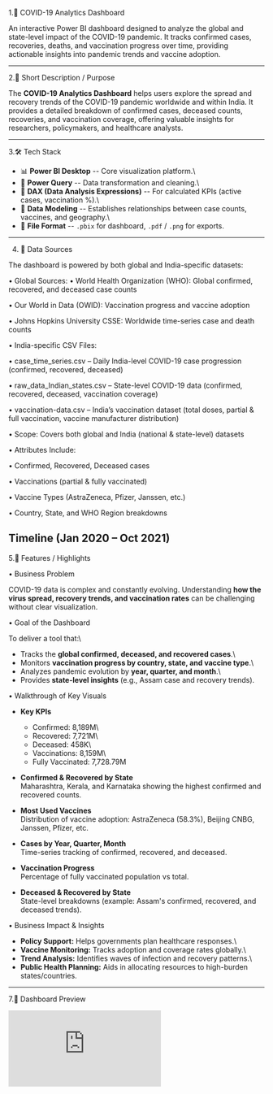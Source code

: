 1.🦠 COVID-19 Analytics Dashboard

An interactive Power BI dashboard designed to analyze the global and
state-level impact of the COVID-19 pandemic. It tracks confirmed cases,
recoveries, deaths, and vaccination progress over time, providing
actionable insights into pandemic trends and vaccine adoption.

------------------------------------------------------------------------

2.📌 Short Description / Purpose

The **COVID-19 Analytics Dashboard** helps users explore the spread and
recovery trends of the COVID-19 pandemic worldwide and within India. It
provides a detailed breakdown of confirmed cases, deceased counts,
recoveries, and vaccination coverage, offering valuable insights for
researchers, policymakers, and healthcare analysts.

------------------------------------------------------------------------

3.🛠 Tech Stack

-   📊 **Power BI Desktop** -- Core visualization platform.\
-   📂 **Power Query** -- Data transformation and cleaning.\
-   🧠 **DAX (Data Analysis Expressions)** -- For calculated KPIs
    (active cases, vaccination %).\
-   📝 **Data Modeling** -- Establishes relationships between case
    counts, vaccines, and geography.\
-   📁 **File Format** -- `.pbix` for dashboard, `.pdf` / `.png` for
    exports.

------------------------------------------------------------------------
4. 📁 Data Sources

The dashboard is powered by both global and India-specific datasets:

• Global Sources:
  • World Health Organization (WHO): Global confirmed, recovered, and deceased case counts

  • Our World in Data (OWID): Vaccination progress and vaccine adoption

  • Johns Hopkins University CSSE: Worldwide time-series case and death counts

• India-specific CSV Files:

  • case_time_series.csv – Daily India-level COVID-19 case progression (confirmed, recovered, deceased)

  • raw_data_Indian_states.csv – State-level COVID-19 data (confirmed, recovered, deceased, vaccination coverage)

  • vaccination-data.csv – India’s vaccination dataset (total doses, partial & full vaccination, vaccine manufacturer distribution)

• Scope: Covers both global and India (national & state-level) datasets

• Attributes Include:

  • Confirmed, Recovered, Deceased cases

  • Vaccinations (partial & fully vaccinated)

  • Vaccine Types (AstraZeneca, Pfizer, Janssen, etc.)

 • Country, State, and WHO Region breakdowns

Timeline (Jan 2020 – Oct 2021)
------------------------------------------------------------------------

5.🌟 Features / Highlights

• Business Problem

COVID-19 data is complex and constantly evolving. Understanding **how
the virus spread, recovery trends, and vaccination rates** can be
challenging without clear visualization.

• Goal of the Dashboard

To deliver a tool that:\
- Tracks the **global confirmed, deceased, and recovered cases**.\
- Monitors **vaccination progress by country, state, and vaccine
type**.\
- Analyzes pandemic evolution by **year, quarter, and month**.\
- Provides **state-level insights** (e.g., Assam case and recovery
trends).

• Walkthrough of Key Visuals

-   **Key KPIs**

    -   Confirmed: 8,189M\
    -   Recovered: 7,721M\
    -   Deceased: 458K\
    -   Vaccinations: 8,159M\
    -   Fully Vaccinated: 7,728.79M

-   **Confirmed & Recovered by State**\
    Maharashtra, Kerala, and Karnataka showing the highest confirmed and
    recovered counts.

-   **Most Used Vaccines**\
    Distribution of vaccine adoption: AstraZeneca (58.3%), Beijing CNBG,
    Janssen, Pfizer, etc.

-   **Cases by Year, Quarter, Month**\
    Time-series tracking of confirmed, recovered, and deceased.

-   **Vaccination Progress**\
    Percentage of fully vaccinated population vs total.

-   **Deceased & Recovered by State**\
    State-level breakdowns (example: Assam's confirmed, recovered, and
    deceased trends).

• Business Impact & Insights

-   **Policy Support:** Helps governments plan healthcare responses.\
-   **Vaccine Monitoring:** Tracks adoption and coverage rates
    globally.\
-   **Trend Analysis:** Identifies waves of infection and recovery
    patterns.\
-   **Public Health Planning:** Aids in allocating resources to
    high-burden states/countries.

------------------------------------------------------------------------

7.📸 Dashboard Preview

![COVID-19 Dashboard](https://github.com/satyaGanesh27/Covid-19/blob/main/Covid_19.pdf)
